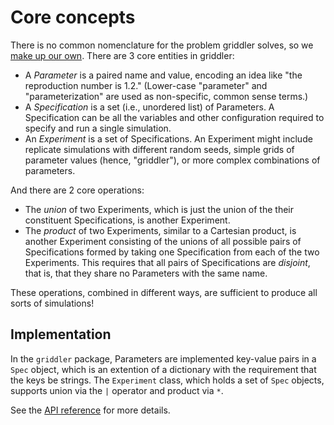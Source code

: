 # Core concepts

There is no common nomenclature for the problem griddler solves, so we [make up our own](https://xkcd.com/927/). There are 3 core entities in griddler:

- A _Parameter_ is a paired name and value, encoding an idea like "the reproduction number is 1.2." (Lower-case "parameter" and "parameterization" are used as non-specific, common sense terms.)
- A _Specification_ is a set (i.e., unordered list) of Parameters. A Specification can be all the variables and other configuration required to specify and run a single simulation.
- An _Experiment_ is a set of Specifications. An Experiment might include replicate simulations with different random seeds, simple grids of parameter values (hence, "griddler"), or more complex combinations of parameters.

And there are 2 core operations:

- The _union_ of two Experiments, which is just the union of the their constituent Specifications, is another Experiment.
- The _product_ of two Experiments, similar to a Cartesian product, is another Experiment consisting of the unions of all possible pairs of Specifications formed by taking one Specification from each of the two Experiments. This requires that all pairs of Specifications are _disjoint_, that is, that they share no Parameters with the same name.

These operations, combined in different ways, are sufficient to produce all sorts of simulations!

## Implementation

In the `griddler` package, Parameters are implemented key-value pairs in a `Spec` object, which is an extention of a dictionary with the requirement that the keys be strings. The `Experiment` class, which holds a set of `Spec` objects, supports union via the `|` operator and product via `*`.

See the [API reference](api.md) for more details.
